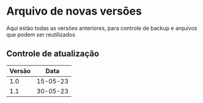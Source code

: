 # Arquivo de novas versões
Aqui estão todas as versões anteriores, para controle de backup e arquivos que podem ser reutilizados

## Controle de atualização 
|Versão    |Data    |
|----------|--------|
|1.0       |15-05-23|
|1.1       |30-05-23|